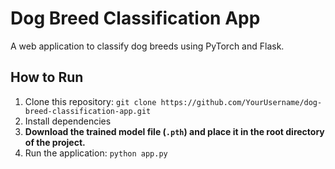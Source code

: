 # Dog Breed Classification App

A web application to classify dog breeds using PyTorch and Flask.

## How to Run

1.  Clone this repository:
    `git clone https://github.com/YourUsername/dog-breed-classification-app.git`
2.  Install dependencies
3.  **Download the trained model file (`.pth`) and place it in the root directory of the project.**
4.  Run the application:
    `python app.py`
